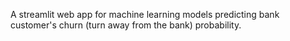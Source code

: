 A streamlit web app for machine learning models predicting bank customer's churn (turn away from the bank) probability.

